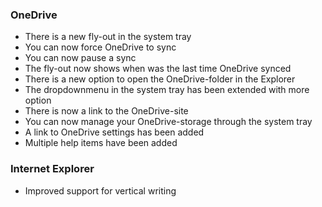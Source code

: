 ### OneDrive
- There is a new fly-out in the system tray
- You can now force OneDrive to sync
- You can now pause a sync
- The fly-out now shows when was the last time OneDrive synced
- There is a new option to open the OneDrive-folder in the Explorer
- The dropdownmenu in the system tray has been extended with more option
- There is now a link to the OneDrive-site
- You can now manage your OneDrive-storage through the system tray
- A link to OneDrive settings has been added
- Multiple help items have been added

### Internet Explorer
- Improved support for vertical writing
